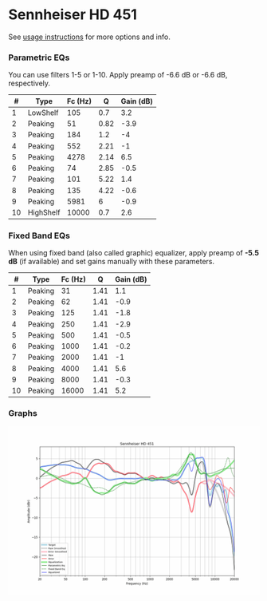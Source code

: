 # Sennheiser HD 451
See [usage instructions](https://github.com/jaakkopasanen/AutoEq#usage) for more options and info.

### Parametric EQs
You can use filters 1-5 or 1-10. Apply preamp of -6.6 dB or -6.6 dB, respectively.

|   # | Type      |   Fc (Hz) |    Q |   Gain (dB) |
|-----|-----------|-----------|------|-------------|
|   1 | LowShelf  |       105 | 0.7  |         3.2 |
|   2 | Peaking   |        51 | 0.82 |        -3.9 |
|   3 | Peaking   |       184 | 1.2  |        -4   |
|   4 | Peaking   |       552 | 2.21 |        -1   |
|   5 | Peaking   |      4278 | 2.14 |         6.5 |
|   6 | Peaking   |        74 | 2.85 |        -0.5 |
|   7 | Peaking   |       101 | 5.22 |         1.4 |
|   8 | Peaking   |       135 | 4.22 |        -0.6 |
|   9 | Peaking   |      5981 | 6    |        -0.9 |
|  10 | HighShelf |     10000 | 0.7  |         2.6 |

### Fixed Band EQs
When using fixed band (also called graphic) equalizer, apply preamp of **-5.5 dB** (if available) and set gains manually with these parameters.

|   # | Type    |   Fc (Hz) |    Q |   Gain (dB) |
|-----|---------|-----------|------|-------------|
|   1 | Peaking |        31 | 1.41 |         1.1 |
|   2 | Peaking |        62 | 1.41 |        -0.9 |
|   3 | Peaking |       125 | 1.41 |        -1.8 |
|   4 | Peaking |       250 | 1.41 |        -2.9 |
|   5 | Peaking |       500 | 1.41 |        -0.5 |
|   6 | Peaking |      1000 | 1.41 |        -0.2 |
|   7 | Peaking |      2000 | 1.41 |        -1   |
|   8 | Peaking |      4000 | 1.41 |         5.6 |
|   9 | Peaking |      8000 | 1.41 |        -0.3 |
|  10 | Peaking |     16000 | 1.41 |         5.2 |

### Graphs
![](./Sennheiser%20HD%20451.png)
